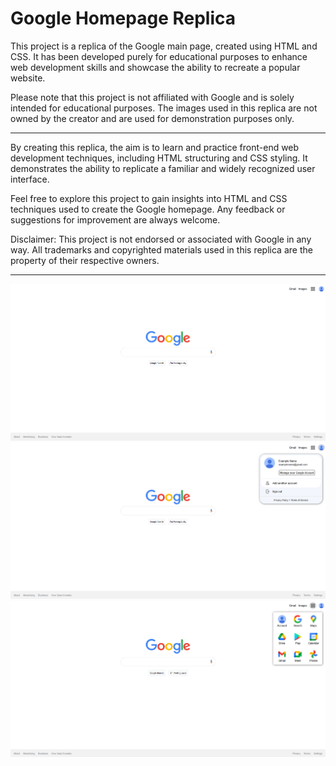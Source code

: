 # Google Homepage Replica
<p>This project is a replica of the Google main page, created using HTML and CSS. It has been developed purely for educational purposes to enhance web development skills and showcase the ability to recreate a popular website.</p>
<p>Please note that this project is not affiliated with Google and is solely intended for educational purposes. The images used in this replica are not owned by the creator and are used for demonstration purposes only.</p>
<hr>
<p>By creating this replica, the aim is to learn and practice front-end web development techniques, including HTML structuring and CSS styling. It demonstrates the ability to replicate a familiar and widely recognized user interface.</p>
<p>Feel free to explore this project to gain insights into HTML and CSS techniques used to create the Google homepage. Any feedback or suggestions for improvement are always welcome.</p>
<p>Disclaimer: This project is not endorsed or associated with Google in any way. All trademarks and copyrighted materials used in this replica are the property of their respective owners.</p>
<hr>
<img src="https://raw.githubusercontent.com/Rudiks1/google-mainpage-replica/main/preview/preview1.png">
<img src="https://raw.githubusercontent.com/Rudiks1/google-mainpage-replica/main/preview/preview2.png">
<img src="https://raw.githubusercontent.com/Rudiks1/google-mainpage-replica/main/preview/preview3.png">
